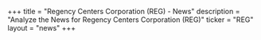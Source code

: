 +++
title = "Regency Centers Corporation (REG) - News"
description = "Analyze the News for Regency Centers Corporation (REG)"
ticker = "REG"
layout = "news"
+++

